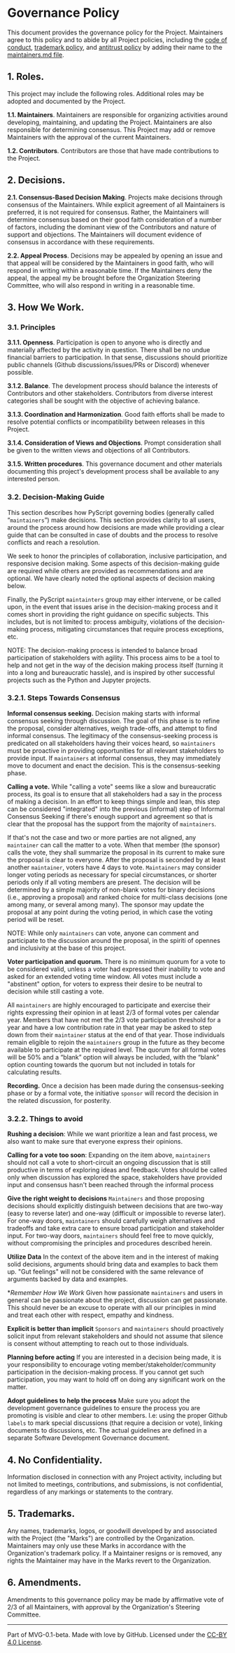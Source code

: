 # Governance Policy

This document provides the governance policy for the Project. Maintainers agree to this policy and to abide by all Project policies, including the [code of conduct](https://github.com/pyscript/governance/blob/main/CODE-OF-CONDUCT.md), [trademark policy](https://github.com/pyscript/governance/blob/main/TRADEMARKS.md), and [antitrust policy](https://github.com/pyscript/governance/blob/main/ANTITRUST.md) by adding their name to the [maintainers.md file](https://github.com/pyscript/pyscript/blob/main/MAINTAINERS.md).

## 1. Roles.

This project may include the following roles. Additional roles may be adopted and documented by the Project.

**1.1. Maintainers**. Maintainers are responsible for organizing activities around developing, maintaining, and updating the Project. Maintainers are also responsible for determining consensus. This Project may add or remove Maintainers with the approval of the current Maintainers.

**1.2. Contributors**. Contributors are those that have made contributions to the Project.

## 2. Decisions.

**2.1. Consensus-Based Decision Making**. Projects make decisions through consensus of the Maintainers. While explicit agreement of all Maintainers is preferred, it is not required for consensus. Rather, the Maintainers will determine consensus based on their good faith consideration of a number of factors, including the dominant view of the Contributors and nature of support and objections. The Maintainers will document evidence of consensus in accordance with these requirements.

**2.2. Appeal Process**. Decisions may be appealed by opening an issue and that appeal will be considered by the Maintainers in good faith, who will respond in writing within a reasonable time. If the Maintainers deny the appeal, the appeal my be brought before the Organization Steering Committee, who will also respond in writing in a reasonable time.

## 3. How We Work.

### 3.1. Principles

**3.1.1. Openness**. Participation is open to anyone who is directly and materially affected by the activity in question. There shall be no undue financial barriers to participation. In that sense, discussions should prioritize public channels (Github discussions/issues/PRs or Discord) whenever possible.

**3.1.2. Balance**. The development process should balance the interests of Contributors and other stakeholders. Contributors from diverse interest categories shall be sought with the objective of achieving balance.

**3.1.3. Coordination and Harmonization**. Good faith efforts shall be made to resolve potential conflicts or incompatibility between releases in this Project.

**3.1.4. Consideration of Views and Objections**. Prompt consideration shall be given to the written views and objections of all Contributors.

**3.1.5. Written procedures**. This governance document and other materials documenting this project's development process shall be available to any interested person.

### 3.2. Decision-Making Guide

This section describes how PyScript governing bodies (generally called “`maintainers`”) make decisions. This section provides clarity to all users, around the process around how decisions are made while providing a clear guide that can be consulted in case of doubts and the process to resolve conflicts and reach a resolution.

We seek to honor the principles of collaboration, inclusive participation, and responsive decision making. Some aspects of this decision-making guide are required while others are provided as recommendations and are optional. We have clearly noted the optional aspects of decision making below.

Finally, the PyScript `maintainters` group may either intervene, or be called upon, in the event that issues arise in the decision-making process and it comes short in providing the right guidance on specific subjects. This includes, but is not limited to: process ambiguity, violations of the decision-making process, mitigating circumstances that require process exceptions, etc.

NOTE: The decision-making process is intended to balance broad participation of stakeholders with agility. This process aims to be a tool to help and not get in the way of the decision making process itself (turning it into a long and bureaucratic hassle), and is inspired by other successful projects such as the Python and Jupyter projects.

### 3.2.1. Steps Towards Consensus

**Informal consensus seeking.** Decision making starts with informal consensus seeking through discussion. The goal of this phase is to refine the proposal, consider alternatives, weigh trade-offs, and attempt to find informal consensus. The legitimacy of the consensus-seeking process is predicated on all stakeholders having their voices heard, so `maintainers` must be proactive in providing opportunities for all relevant stakeholders to provide input. If `maintainers` at informal consensus, they may immediately move to document and enact the decision. This is the consensus-seeking phase.

**Calling a vote.** While "calling a vote" seems like a slow and bureaucratic process, its goal is to ensure that all stakeholders had a say in the process of making a decision. In an effort to keep things simple and lean, this step can be considered "integrated" into the previous (informal) step of Informal Consensus Seeking if there's enough support and agreement so that is clear that the proposal has the support from the majority of `maintainers`.

If that's not the case and two or more parties are not aligned, any `maintainer` can call the matter to a vote. When that member (the sponsor) calls the vote, they shall summarize the proposal in its current to make sure the proposal is clear to everyone. After the proposal is seconded by at least another `maintainer`, voters have 4 days to vote. `Maintainers` may consider longer voting periods as necessary for special circumstances, or shorter periods only if all voting members are present. The decision will be determined by a simple majority of non-blank votes for binary decisions (i.e., approving a proposal) and ranked choice for multi-class decisions (one among many, or several among many). The sponsor may update the proposal at any point during the voting period, in which case the voting period will be reset.

NOTE: While only `maintainers` can vote, anyone can comment and participate to the discussion around the proposal, in the spiriti of opennes and inclusivity at the base of this project.

**Voter participation and quorum.** There is no minimum quorum for a vote to be considered valid, unless a voter had expressed their inability to vote and asked for an extended voting time window. All votes must include a "abstinent" option, for voters to express their desire to be neutral to decision while still casting a vote.

All `maintainers` are highly encouraged to participate and exercise their rights expressing their opinion in at least 2/3 of formal votes per calendar year. Members that have not met the 2/3 vote participation threshold for a year and have a low contribution rate in that year may be asked to step down from their `maintainer` status at the end of that year. Those individuals remain eligible to rejoin the `maintainers` group in the future as they become available to participate at the required level. The quorum for all formal votes will be 50% and a “blank” option will always be included, with the “blank” option counting towards the quorum but not included in totals for calculating results.

**Recording.** Once a decision has been made during the consensus-seeking phase or by a formal vote, the initiative `sponsor` will record the decision in the related discussion, for posterity.

### 3.2.2. Things to avoid

**Rushing a decision**: While we want prioritize a lean and fast process, we also want to make sure that everyone express their opinions.

**Calling for a vote too soon**: Expanding on the item above, `maintainers` should not call a vote to short-circuit an ongoing discussion that is still productive in terms of exploring ideas and feedback. Votes should be called only when discussion has explored the space, stakeholders have provided input and consensus hasn't been reached through the informal process

**Give the right weight to decisions** `Maintainers` and those proposing decisions should explicitly distinguish between decisions that are two-way (easy to reverse later) and one-way (difficult or impossible to reverse later). For one-way doors, `maintainers` should carefully weigh alternatives and tradeoffs and take extra care to ensure broad participation and stakeholder input. For two-way doors, `maintainers` should feel free to move quickly, without compromising the principles and procedures described herein.

**Utilize Data** In the context of the above item and in the interest of making solid decisions, arguments should bring data and examples to back them up. "Gut feelings" will not be considered with the same relevance of arguments backed by data and examples.

\*_Remember How We Work_ Given how passionate `maintainers` and users in general can be passionate about the project, discussion can get passionate. This should never be an excuse to operate with all our principles in mind and treat each other with respect, empathy and kindness.

**Explicit is better than implicit** `Sponsors` and `maintainers` should proactively solicit input from relevant stakeholders and should not assume that silence is consent without attempting to reach out to those individuals.

**Planning before acting** If you are interested in a decision being made, it is your responsibility to encourage voting member/stakeholder/community participation in the decision-making process. If you cannot get such participation, you may want to hold off on doing any significant work on the matter.

**Adopt guidelines to help the process** Make sure you adopt the development governance guidelines to ensure the process you are promoting is visible and clear to other members. I.e: using the proper Github `labels` to mark special discussions (that require a decision or vote), linking documents to discussions, etc. The actual guidelines are defined in a separate Software Development Governance document.

## 4. No Confidentiality.

Information disclosed in connection with any Project activity, including but not limited to meetings, contributions, and submissions, is not confidential, regardless of any markings or statements to the contrary.

## 5. Trademarks.

Any names, trademarks, logos, or goodwill developed by and associated with the Project (the "Marks") are controlled by the Organization. Maintainers may only use these Marks in accordance with the Organization's trademark policy. If a Maintainer resigns or is removed, any rights the Maintainer may have in the Marks revert to the Organization.

## 6. Amendments.

Amendments to this governance policy may be made by affirmative vote of 2/3 of all Maintainers, with approval by the Organization's Steering Committee.

---

Part of MVG-0.1-beta.
Made with love by GitHub. Licensed under the [CC-BY 4.0 License](https://creativecommons.org/licenses/by-sa/4.0/).
